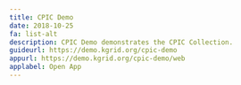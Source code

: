 ```yaml
---
title: CPIC Demo
date: 2018-10-25
fa: list-alt
description: CPIC Demo demonstrates the CPIC Collection.
guideurl: https://demo.kgrid.org/cpic-demo
appurl: https://demo.kgrid.org/cpic-demo/web
applabel: Open App
---
```

